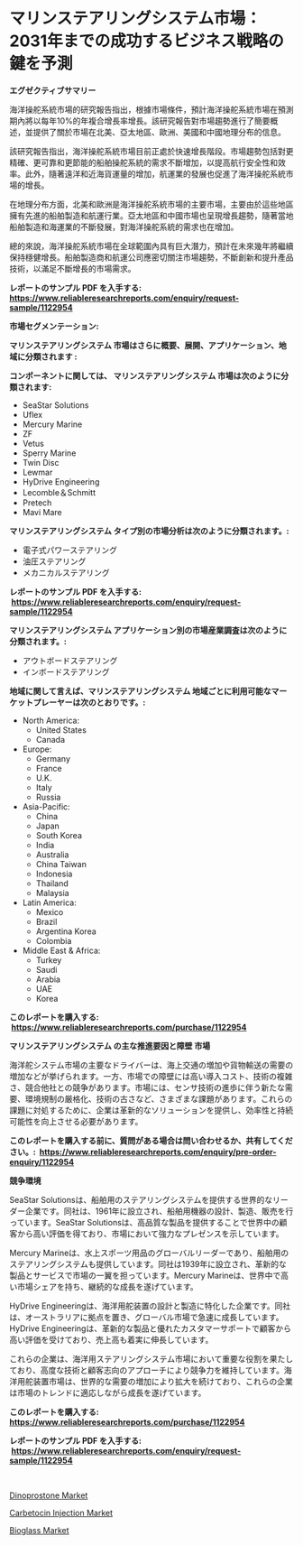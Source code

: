 <p><h1>マリンステアリングシステム市場：2031年までの成功するビジネス戦略の鍵を予測</h1></p><p><strong>エグゼクティブサマリー</strong></p>
<p><p>海洋操舵系統市場的研究報告指出，根據市場條件，預計海洋操舵系統市場在預測期內將以每年10%的年複合增長率增長。該研究報告對市場趨勢進行了簡要概述，並提供了關於市場在北美、亞太地區、歐洲、美國和中國地理分布的信息。</p><p>該研究報告指出，海洋操舵系統市場目前正處於快速增長階段。市場趨勢包括對更精確、更可靠和更節能的船舶操舵系統的需求不斷增加，以提高航行安全性和效率。此外，隨著遠洋和近海貨運量的增加，航運業的發展也促進了海洋操舵系統市場的增長。</p><p>在地理分布方面，北美和歐洲是海洋操舵系統市場的主要市場，主要由於這些地區擁有先進的船舶製造和航運行業。亞太地區和中國市場也呈現增長趨勢，隨著當地船舶製造和海運業的不斷發展，對海洋操舵系統的需求也在增加。</p><p>總的來說，海洋操舵系統市場在全球範圍內具有巨大潛力，預計在未來幾年將繼續保持穩健增長。船舶製造商和航運公司應密切關注市場趨勢，不斷創新和提升產品技術，以滿足不斷增長的市場需求。</p></p>
<p><strong>レポートのサンプル PDF を入手する: <a href="https://www.reliableresearchreports.com/enquiry/request-sample/1122954">https://www.reliableresearchreports.com/enquiry/request-sample/1122954</a></strong></p>
<p><strong>市場セグメンテーション:</strong></p>
<p><strong> マリンステアリングシステム 市場はさらに概要、展開、アプリケーション、地域に分類されます :</strong></p>
<p><strong>コンポーネントに関しては、 マリンステアリングシステム 市場は次のように分類されます: &nbsp;</strong></p>
<p><ul><li>SeaStar Solutions</li><li>Uflex</li><li>Mercury Marine</li><li>ZF</li><li>Vetus</li><li>Sperry Marine</li><li>Twin Disc</li><li>Lewmar</li><li>HyDrive Engineering</li><li>Lecomble＆Schmitt</li><li>Pretech</li><li>Mavi Mare</li></ul></p>
<p><strong> マリンステアリングシステム タイプ別の市場分析は次のように分類されます。:</strong></p>
<p><ul><li>電子式パワーステアリング</li><li>油圧ステアリング</li><li>メカニカルステアリング</li></ul></p>
<p><strong>レポートのサンプル PDF を入手する: &nbsp;<a href="https://www.reliableresearchreports.com/enquiry/request-sample/1122954">https://www.reliableresearchreports.com/enquiry/request-sample/1122954</a></strong></p>
<p><strong> マリンステアリングシステム アプリケーション別の市場産業調査は次のように分類されます。:</strong></p>
<p><ul><li>アウトボードステアリング</li><li>インボードステアリング</li></ul></p>
<p><strong>地域に関して言えば、マリンステアリングシステム 地域ごとに利用可能なマーケットプレーヤーは次のとおりです。:</strong></p>
<p><ul>
    <li>
        North America:
        <ul>
            <li>United States</li>
            <li>Canada</li>
        </ul>
    </li>
    <li>
        Europe:
        <ul>
            <li>Germany</li>
            <li>France</li>
            <li>U.K.</li>
            <li>Italy</li>
            <li>Russia</li>
        </ul>
    </li>
    <li>
        Asia-Pacific:
        <ul>
            <li>China</li>
            <li>Japan</li>
            <li>South Korea</li>
            <li>India</li>
            <li>Australia</li>
            <li>China Taiwan</li>
            <li>Indonesia</li>
            <li>Thailand</li>
            <li>Malaysia</li>
        </ul>
    </li>
    <li>
        Latin America:
        <ul>
            <li>Mexico</li>
            <li>Brazil</li>
            <li>Argentina Korea</li>
            <li>Colombia</li>
        </ul>
    </li>
    <li>
        Middle East & Africa:
        <ul>
            <li>Turkey</li>
            <li>Saudi</li>
            <li>Arabia</li>
            <li>UAE</li>
            <li>Korea</li>
        </ul>
    </li>
    </ul></p>
<p><strong>このレポートを購入する: &nbsp;<a href="https://www.reliableresearchreports.com/purchase/1122954">https://www.reliableresearchreports.com/purchase/1122954</a></strong></p>
<p><strong>マリンステアリングシステム の主な推進要因と障壁 市場</strong></p>
<p><p>海洋舵システム市場の主要なドライバーは、海上交通の増加や貨物輸送の需要の増加などが挙げられます。一方、市場での障壁には高い導入コスト、技術の複雑さ、競合他社との競争があります。市場には、センサ技術の進歩に伴う新たな需要、環境規制の厳格化、技術の古さなど、さまざまな課題があります。これらの課題に対処するために、企業は革新的なソリューションを提供し、効率性と持続可能性を向上させる必要があります。</p></p>
<p><strong>このレポートを購入する前に、質問がある場合は問い合わせるか、共有してください。:&nbsp; <a href="https://www.reliableresearchreports.com/enquiry/pre-order-enquiry/1122954">https://www.reliableresearchreports.com/enquiry/pre-order-enquiry/1122954</a></strong></p>
<p><strong>競争環境</strong></p>
<p><p>SeaStar Solutionsは、船舶用のステアリングシステムを提供する世界的なリーダー企業です。同社は、1961年に設立され、船舶用機器の設計、製造、販売を行っています。SeaStar Solutionsは、高品質な製品を提供することで世界中の顧客から高い評価を得ており、市場において強力なプレゼンスを示しています。</p><p>Mercury Marineは、水上スポーツ用品のグローバルリーダーであり、船舶用のステアリングシステムも提供しています。同社は1939年に設立され、革新的な製品とサービスで市場の一翼を担っています。Mercury Marineは、世界中で高い市場シェアを持ち、継続的な成長を遂げています。</p><p>HyDrive Engineeringは、海洋用舵装置の設計と製造に特化した企業です。同社は、オーストラリアに拠点を置き、グローバル市場で急速に成長しています。HyDrive Engineeringは、革新的な製品と優れたカスタマーサポートで顧客から高い評価を受けており、売上高も着実に伸長しています。</p><p>これらの企業は、海洋用ステアリングシステム市場において重要な役割を果たしており、高度な技術と顧客志向のアプローチにより競争力を維持しています。海洋用舵装置市場は、世界的な需要の増加により拡大を続けており、これらの企業は市場のトレンドに適応しながら成長を遂げています。</p></p>
<p><strong>このレポートを購入する: &nbsp; <a href="https://www.reliableresearchreports.com/purchase/1122954">https://www.reliableresearchreports.com/purchase/1122954</a></strong></p>
<p><strong>レポートのサンプル PDF を入手する: &nbsp;<a href="https://www.reliableresearchreports.com/enquiry/request-sample/1122954">https://www.reliableresearchreports.com/enquiry/request-sample/1122954</a></strong><strong></strong></p>
<p>&nbsp;</p>
<p><p><a href="https://view.publitas.com/reportprime-1/dinoprostone-market-size-and-growth-market-segmentation-regional-and-country-breakdowns-and-market-trends-for-period-from-2023-2030/">Dinoprostone Market</a></p><p><a href="https://view.publitas.com/reportprime-1/carbetocin-injection-market-research-report-provides-critical-insights-that-can-help-shape-business-development-and-investment-strategies/">Carbetocin Injection Market</a></p><p><a href="https://view.publitas.com/reportprime-1/bioglass-market-size-market-trends-and-growth-outlook-forecasted-for-period-from-2023-to-2030/">Bioglass Market</a></p></p>